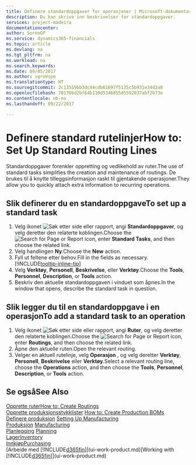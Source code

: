 ```yaml
---
title: Definere standardoppgaver for operasjoner | Microsoft-dokumentasjon
description: Du kan skrive inn beskrivelser for standardoppgaver.
services: project-madeira
documentationcenter: 
author: SorenGP
ms.service: dynamics365-financials
ms.topic: article
ms.devlang: na
ms.tgt_pltfrm: na
ms.workload: na
ms.search.keywords: 
ms.date: 09/05/2017
ms.author: sgroespe
ms.translationtype: HT
ms.sourcegitcommit: 2c13559bb3dc44cdb61697f5135c5b931e34d2a8
ms.openlocfilehash: 78170bd2bf64b110d5346855d5592837abf2b73e
ms.contentlocale: nb-no
ms.lasthandoff: 09/22/2017

---
```

# <a name="how-to-set-up-standard-routing-lines"></a><span data-ttu-id="3588f-103">Definere standard rutelinjer</span><span class="sxs-lookup"><span data-stu-id="3588f-103">How to: Set Up Standard Routing Lines</span></span>
<span data-ttu-id="3588f-104">Standardoppgaver forenkler oppretting og vedlikehold av ruter.</span><span class="sxs-lookup"><span data-stu-id="3588f-104">The use of standard tasks simplifies the creation and maintenance of routings.</span></span> <span data-ttu-id="3588f-105">De brukes til å knytte tilleggsinformasjon raskt til gjentakende operasjoner.</span><span class="sxs-lookup"><span data-stu-id="3588f-105">They allow you to quickly attach extra information to recurring operations.</span></span>

## <a name="to-set-up-a-standard-task"></a><span data-ttu-id="3588f-106">Slik definerer du en standardoppgave</span><span class="sxs-lookup"><span data-stu-id="3588f-106">To set up a standard task</span></span>
1. <span data-ttu-id="3588f-107">Velg ikonet ![Søk etter side eller rapport](media/ui-search/search_small.png "Ikonet Søk etter side eller rapport"), angi **Standardoppgaver**, og velg deretter den relaterte koblingen.</span><span class="sxs-lookup"><span data-stu-id="3588f-107">Choose the ![Search for Page or Report](media/ui-search/search_small.png "Search for Page or Report icon") icon, enter **Standard Tasks**, and then choose the related link.</span></span>
2. <span data-ttu-id="3588f-108">Velg handlingen **Ny**.</span><span class="sxs-lookup"><span data-stu-id="3588f-108">Choose the **New** action.</span></span>
3. <span data-ttu-id="3588f-109">Fyll ut feltene etter behov.</span><span class="sxs-lookup"><span data-stu-id="3588f-109">Fill in the fields as necessary.</span></span> [!INCLUDE[tooltip-inline-tip](includes/tooltip-inline-tip_md.md)]
4. <span data-ttu-id="3588f-110">Velg **Verktøy**, **Personell**, **Beskrivelse**, eller **Verktøy**.</span><span class="sxs-lookup"><span data-stu-id="3588f-110">Choose the **Tools**, **Personnel**, **Description**, or **Tools** action.</span></span>
5. <span data-ttu-id="3588f-111">Beskriv den aktuelle standardoppgaven i vinduet som åpnes.</span><span class="sxs-lookup"><span data-stu-id="3588f-111">In the window that opens, describe the standard task in question.</span></span>

## <a name="to-add-a-standard-task-to-an-operation"></a><span data-ttu-id="3588f-112">Slik legger du til en standardoppgave i en operasjon</span><span class="sxs-lookup"><span data-stu-id="3588f-112">To add a standard task to an operation</span></span>
1. <span data-ttu-id="3588f-113">Velg ikonet ![Søk etter side eller rapport](media/ui-search/search_small.png "Ikonet Søk etter side eller rapport"), angi **Ruter**, og velg deretter den relaterte koblingen.</span><span class="sxs-lookup"><span data-stu-id="3588f-113">Choose the ![Search for Page or Report](media/ui-search/search_small.png "Search for Page or Report icon") icon, enter **Routings**, and then choose the related link.</span></span>
2. <span data-ttu-id="3588f-114">Åpne den aktuelle ruten.</span><span class="sxs-lookup"><span data-stu-id="3588f-114">Open the relevant routing.</span></span>
3. <span data-ttu-id="3588f-115">Velger en aktuell rutelinje, velg **Operasjon** , og velg deretter **Verktøy**, **Personell**, **Beskrivelse** eller **Verktøy**.</span><span class="sxs-lookup"><span data-stu-id="3588f-115">Select a relevant routing line, choose the **Operations** action, and then choose the **Tools**, **Personnel**, **Description**, or **Tools** action.</span></span>

## <a name="see-also"></a><span data-ttu-id="3588f-116">Se også</span><span class="sxs-lookup"><span data-stu-id="3588f-116">See Also</span></span>  
[<span data-ttu-id="3588f-117">Opprette ruter</span><span class="sxs-lookup"><span data-stu-id="3588f-117">How to: Create Routings</span></span>](production-how-to-create-routings.md)  
<span data-ttu-id="3588f-118">[Opprette produksjonsstykklister](production-how-to-create-production-boms.md)   </span><span class="sxs-lookup"><span data-stu-id="3588f-118">[How to: Create Production BOMs](production-how-to-create-production-boms.md)   </span></span>  
<span data-ttu-id="3588f-119">[Definere produksjon](production-configure-production-processes.md) </span><span class="sxs-lookup"><span data-stu-id="3588f-119">[Setting Up Manufacturing](production-configure-production-processes.md) </span></span>  
<span data-ttu-id="3588f-120">[Produksjon](production-manage-manufacturing.md)  </span><span class="sxs-lookup"><span data-stu-id="3588f-120">[Manufacturing](production-manage-manufacturing.md)  </span></span>  
<span data-ttu-id="3588f-121">[Planlegging](production-planning.md) </span><span class="sxs-lookup"><span data-stu-id="3588f-121">[Planning](production-planning.md) </span></span>  
[<span data-ttu-id="3588f-122">Lager</span><span class="sxs-lookup"><span data-stu-id="3588f-122">Inventory</span></span>](inventory-manage-inventory.md)  
[<span data-ttu-id="3588f-123">Innkjøp</span><span class="sxs-lookup"><span data-stu-id="3588f-123">Purchasing</span></span>](purchasing-manage-purchasing.md)  
<span data-ttu-id="3588f-124">[Arbeide med [!INCLUDE[d365fin](includes/d365fin_md.md)]](ui-work-product.md)</span><span class="sxs-lookup"><span data-stu-id="3588f-124">[Working with [!INCLUDE[d365fin](includes/d365fin_md.md)]](ui-work-product.md)</span></span>  

